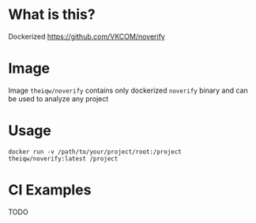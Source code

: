 # What is this?

Dockerized https://github.com/VKCOM/noverify

# Image

Image `theiqw/noverify` contains only dockerized `noverify` binary and can be used to analyze any project

# Usage
`docker run -v /path/to/your/project/root:/project theiqw/noverify:latest /project`

# CI Examples

TODO
